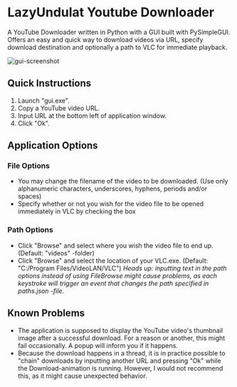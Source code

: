# LazyUndulat Youtube Downloader
A YouTube Downloader written in Python with a GUI built with PySimpleGUI. Offers an easy and quick way to download videos via URL, specify download destination and optionally a path to VLC for immediate playback.

![gui-screenshot](https://user-images.githubusercontent.com/64533217/227733286-55d67717-d80d-42b8-87f8-77c8529608ad.png)

## Quick Instructions
1. Launch "gui.exe".
2. Copy a YouTube video URL.
3. Input URL at the bottom left of application window.
4. Click "Ok".

## Application Options

### File Options
- You may change the filename of the video to be downloaded. (Use only alphanumeric characters, underscores, hyphens, periods and/or spaces)
- Specify whether or not you wish for the video file to be opened immediately in VLC by checking the box

### Path Options
- Click "Browse" and select where you wish the video file to end up. (Default: "videos" -folder)
- Click "Browse" and select the location of your VLC.exe. (Default: "C:/Program Files/VideoLAN/VLC")
*Heads up: inputting text in the path options instead of using FileBrowse might cause problems, as each keystroke will trigger an event that changes the path specified in paths.json -file.*

## Known Problems
- The application is supposed to display the YouTube video's thumbnail image after a successful download. For a reason or another, this might fail occasionally. A popup will inform you if it happens.
- Because the download happens in a thread, it is in practice possible to "chain" downloads by inputting another URL and pressing "Ok" while the Download-animation is running. However, I would not recommend this, as it might cause unexpected behavior.
